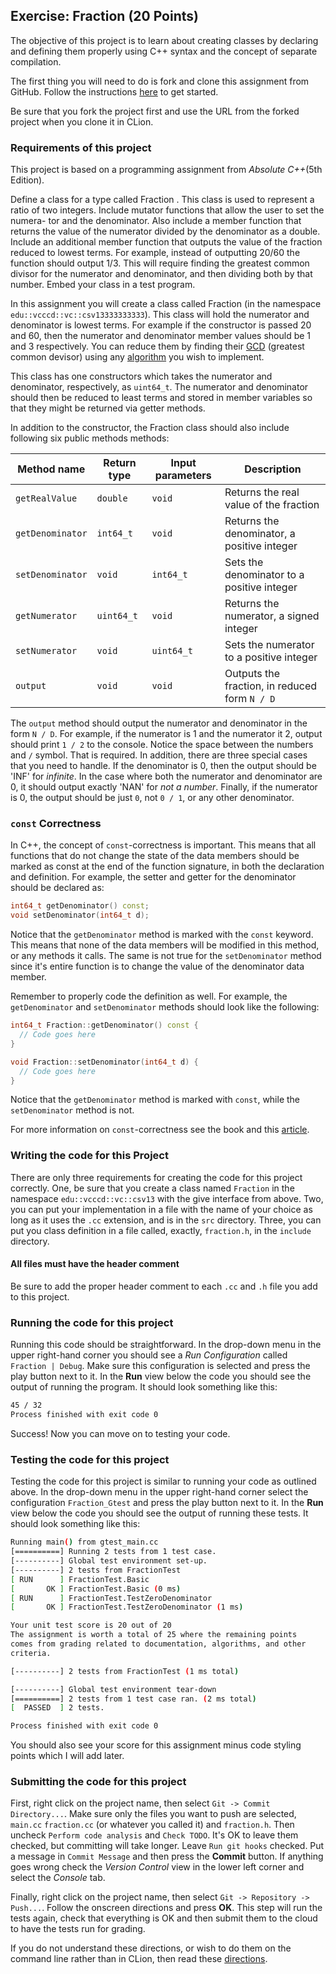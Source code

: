 ## Exercise: Fraction (20 Points)

The objective of this project is to learn about creating classes by declaring
and defining them properly using C++ syntax and the concept of separate compilation.

The first thing you will need to do is fork and clone this assignment
from GitHub. Follow the instructions
[here](https://github.com/sbcc-cs140-fall2018/Course-Information/wiki)
to get started.

Be sure that you fork the project first and use the URL from
the forked project when you clone it in CLion.

### Requirements of this project

This project is based on a programming assignment from _Absolute C++_(5th Edition). 

Define a class for a type called Fraction . This class is used to represent a ratio
of two integers. Include mutator functions that allow the user to set the numera-
tor and the denominator. Also include a member function that returns the value
of the numerator divided by the denominator as a double. Include an additional
member function that outputs the value of the fraction reduced to lowest terms.
For example, instead of outputting 20/60 the function should output 1/3. This will
require finding the greatest common divisor for the numerator and denominator,
and then dividing both by that number. Embed your class in a test program.

In this assignment you will create a class called Fraction (in the namespace `edu::vcccd::vc::csv13333333333`). This class
will hold the numerator and denominator is lowest terms. For example if the 
constructor is passed 20 and 60, then the numerator and denominator member values
should be 1 and 3 respectively. You can reduce them by finding their [GCD](https://en.wikipedia.org/wiki/Greatest_common_divisor) (greatest common devisor) using
any [algorithm](https://en.wikipedia.org/wiki/Euclidean_algorithm) you wish to implement.

This class has one constructors which takes the numerator and denominator, respectively, as
`uint64_t`. The numerator and denominator should then be reduced to least terms and stored in member
variables so that they might be returned via getter methods. 

In addition to the constructor, the Fraction class should also include following six public methods methods:
 
 | Method name     | Return type | Input parameters | Description                                   |
 |-----------------|-------------|------------------|-----------------------------------------------|
 |`getRealValue`   | `double`    | `void`           | Returns the real value of the fraction        |
 |`getDenominator` | `int64_t`   | `void`           | Returns the denominator, a positive integer   |
 |`setDenominator` | `void`      | `int64_t`        | Sets the denominator to a positive integer    |
 |`getNumerator`   | `uint64_t`  | `void`           | Returns the numerator, a signed integer       |
 |`setNumerator`   | `void`      | `uint64_t`       | Sets the numerator to a positive integer      |
 |`output`         | `void`      | `void`           | Outputs the fraction, in reduced form `N / D` |
  
The `output` method should output the numerator and denominator in the form `N / D`. For example, if the numerator
is 1 and the numerator it 2, output should print `1 / 2` to the console. Notice the space between the numbers and
`/` symbol. That is required. In addition, there are three special cases that you need to handle. If the denominator
is 0, then the output should be 'INF' for _infinite_. In the case where both the numerator and denominator are 0, it
should output exactly 'NAN' for _not a number_. Finally, if the numerator is 0, the output should be just `0`, not
`0 / 1`, or any other denominator.

### `const` Correctness

In C++, the concept of `const`-correctness is important. This means that all functions that do not change the state of
the data members should be marked as const at the end of the function signature, in both the declaration and definition.
For example, the setter and getter for the denominator should be declared as:

```cpp
int64_t getDenominator() const;
void setDenominator(int64_t d);
```

Notice that the `getDenominator` method is marked with the `const` keyword. This means that none of the data members
will be modified in this method, or any methods it calls. The same is not true for the `setDenominator` method since
it's entire function is to change the value of the denominator data member.

Remember to properly code the definition as well. For example, the `getDenominator` and `setDenominator` methods
should look like the following:

```cpp
int64_t Fraction::getDenominator() const {
  // Code goes here
}

void Fraction::setDenominator(int64_t d) {
  // Code goes here
}
```

Notice that the `getDenominator` method is marked with `const`, while the `setDenominator` method is not.

For more information on `const`-correctness see the book and this [article](https://www.cprogramming.com/tutorial/const_correctness.html).

### Writing the code for this Project

There are only three requirements for creating the code for this project correctly. One,
be sure that you create a class named `Fraction` in the namespace `edu::vcccd::vc::csv13` with
the give interface from above. Two, you can put your implementation in a file with the 
name of your choice as long as it uses the `.cc` extension, and is in the `src` directory.
Three, you can put you class definition in a file called, exactly, `fraction.h`, in the `include` directory.

#### All files must have the header comment

Be sure to add the proper header comment to each `.cc` and `.h` file you add to this project.

### Running the code for this project

Running this code should be straightforward. In the drop-down 
menu in the upper right-hand corner you should see a *Run
Configuration* called `Fraction | Debug`. Make sure this 
configuration is selected and press the play button next to it.
In the **Run** view below the code you should see the output 
of running the program. It should look something like this:

```bash
45 / 32
Process finished with exit code 0
```
Success! Now you can move on to testing your code.

### Testing the code for this project

Testing the code for this project is similar to running your code
as outlined above. In the drop-down menu in the upper right-hand
corner select the configuration `Fraction_Gtest` and press the
play button next to it. In the **Run** view below the code you should
see the output of running these tests. It should look something
like this:

```bash
Running main() from gtest_main.cc
[==========] Running 2 tests from 1 test case.
[----------] Global test environment set-up.
[----------] 2 tests from FractionTest
[ RUN      ] FractionTest.Basic
[       OK ] FractionTest.Basic (0 ms)
[ RUN      ] FractionTest.TestZeroDenominator
[       OK ] FractionTest.TestZeroDenominator (1 ms)

Your unit test score is 20 out of 20
The assignment is worth a total of 25 where the remaining points
comes from grading related to documentation, algorithms, and other
criteria.

[----------] 2 tests from FractionTest (1 ms total)

[----------] Global test environment tear-down
[==========] 2 tests from 1 test case ran. (2 ms total)
[  PASSED  ] 2 tests.

Process finished with exit code 0
```

You should also see your score for this
assignment minus code styling points which I will add later.

### Submitting the code for this project

First, right click on the project name, then select `Git -> Commit Directory...`. 
Make sure only the files you want to push are selected, `main.cc` `fraction.cc` (or whatever you called it) and `fraction.h`.
Then uncheck `Perform code analysis` and `Check TODO`. It's OK to leave them checked,
but committing will take longer. Leave `Run git hooks` checked. Put a message in `Commit Message`
and then press the **Commit** button. If anything goes wrong check the _Version Control_ view
in the lower left corner and select the _Console_ tab.
 
Finally, right click on the project name,
then select `Git -> Repository -> Push...`. Follow the onscreen directions
and press **OK**. This step will run the tests again, check that everything is OK
and then submit them to the cloud to have the tests run for grading.

If you do not understand these directions, or wish to do them on the command
line rather than in CLion, then read these [directions](https://github.com/sbcc-cs140-fall2018/Course-Information/wiki/How-to-Turn-In-Every-Project).
